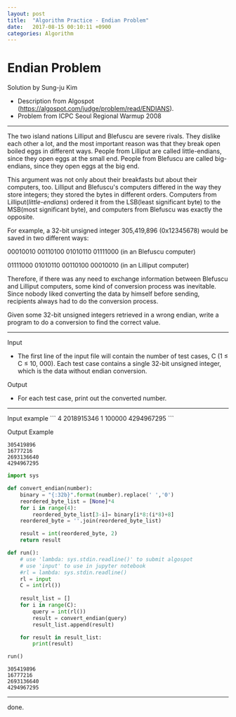 ```yaml
---
layout: post
title:  "Algorithm Practice - Endian Problem"
date:   2017-08-15 00:10:11 +0900
categories: Algorithm
---
```



# Endian Problem

Solution by Sung-ju Kim

+ Description from Algospot (https://algospot.com/judge/problem/read/ENDIANS).<br/>
+ Problem from ICPC Seoul Regional Warmup 2008

<hr/>

The two island nations Lilliput and Blefuscu are severe rivals. They dislike each other a lot, and the most important reason was that they break open boiled eggs in different ways.
People from Lilliput are called little-endians, since they open eggs at the small end. People from Blefuscu are called big-endians, since they open eggs at the big end.

This argument was not only about their breakfasts but about their computers, too. Lilliput and Blefuscu's computers differed in the way they store integers; they stored the bytes in different orders. Computers from Lilliput(*little-endians*) ordered it from the LSB(least significant byte) to the MSB(most significant byte), and computers from Blefuscu was exactly the opposite.

For example, a 32-bit unsigned integer 305,419,896 (0x12345678) would be saved in two different ways:

00010010 00110100 01010110 01111000 (in an Blefuscu computer)

01111000 01010110 00110100 00010010 (in an Lilliput computer)

Therefore, if there was any need to exchange information between Blefuscu and Lilliput computers, some kind of conversion process was inevitable. Since nobody liked converting the data by himself before sending, recipients always had to do the conversion process.

Given some 32-bit unsigned integers retrieved in a wrong endian, write a program to do a conversion to find the correct value.

<hr/>
   
Input

+ The first line of the input file will contain the number of test cases, C (1 ≤ C ≤ 10, 000). Each test case contains a single 32-bit unsigned integer, which is the data without endian conversion.

Output

+ For each test case, print out the converted number.

<hr/>
Input example
```
4
2018915346
1
100000
4294967295
```

Output Example
```
305419896
16777216
2693136640
4294967295
```


```python
import sys
```


```python
def convert_endian(number):
    binary = "{:32b}".format(number).replace(' ','0')
    reordered_byte_list = [None]*4
    for i in range(4):
        reordered_byte_list[3-i]= binary[i*8:(i*8)+8]
    reordered_byte = ''.join(reordered_byte_list)

    result = int(reordered_byte, 2)
    return result
```


```python
def run():
    # use 'lambda: sys.stdin.readline()' to submit algospot
    # use 'input' to use in jupyter notebook
    #rl = lambda: sys.stdin.readline()
    rl = input
    C = int(rl())
    
    result_list = []
    for i in range(C):
        query = int(rl())
        result = convert_endian(query)
        result_list.append(result)

    for result in result_list:
        print(result)
```


```python
run()
```

    305419896
    16777216
    2693136640
    4294967295


<hr/>
done.

